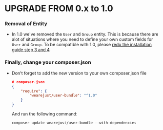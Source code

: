 UPGRADE FROM 0.x to 1.0
=======================

### Removal of Entity

 * In 1.0 we've removed the `User` and `Group` entity. This is because there are alot of situations where you need to define your own custom fields for `User` and `Group`. To be compatible with 1.0, please [redo the installation guide step 3 and 4](https://github.com/wearejust/user-bundle/blob/1.x/README.md#step-3-define-your-usergroup-entity)
  
### Finally, change your composer.json
 * Don't forget to add the new version to your own composer.json file

    ```json
    # composer.json
    {
        "require": {
            "wearejust/user-bundle": "^1.0"
        }
    }
    ```
    
    And run the following command:
    
    ```composer update wearejust/user-bundle --with-dependencies```
